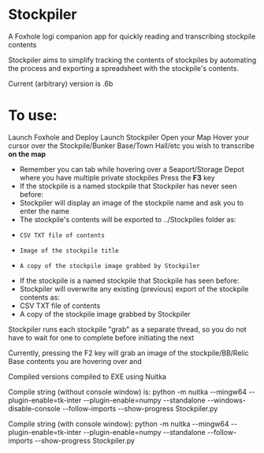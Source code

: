# Stockpiler
A Foxhole logi companion app for quickly reading and transcribing stockpile contents

Stockpiler aims to simplify tracking the contents of stockpiles by automating the process and exporting a spreadsheet with the stockpile's contents.

Current (arbitrary) version is .6b

# To use:
Launch Foxhole and Deploy
Launch Stockpiler
Open your Map
Hover your cursor over the Stockpile/Bunker Base/Town Hall/etc you wish to transcribe **on the map**
- Remember you can tab while hovering over a Seaport/Storage Depot where you have multiple private stockpiles
Press the **F3** key
- If the stockpile is a named stockpile that Stockpiler has never seen before:
-   Stockpiler will display an image of the stockpile name and ask you to enter the name
-   The stockpile's contents will be exported to ../Stockpiles folder as:
-     CSV TXT file of contents
-     Image of the stockpile title
-     A copy of the stockpile image grabbed by Stockpiler
- If the stockpile is a named stockpile that Stockpile has seen before:
-   Stockpiler will overwrite any existing (previous) export of the stockpile contents as:
-    CSV TXT file of contents
-    A copy of the stockpile image grabbed by Stockpiler


Stockpiler runs each stockpile "grab" as a separate thread, so you do not have to wait for one to complete before initiating the next


Currently, pressing the F2 key will grab an image of the stockpile/BB/Relic Base contents you are hovering over and


Compiled versions compiled to EXE using Nuitka

Compile string (without console window) is:
python -m nuitka --mingw64 --plugin-enable=tk-inter --plugin-enable=numpy --standalone --windows-disable-console --follow-imports --show-progress Stockpiler.py

Compile string (with console window):
python -m nuitka --mingw64 --plugin-enable=tk-inter --plugin-enable=numpy --standalone --follow-imports --show-progress Stockpiler.py
